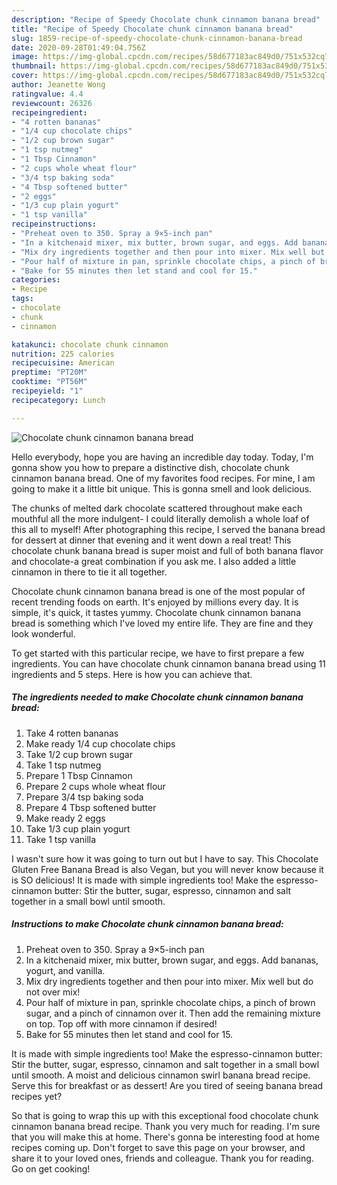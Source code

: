 ```yaml
---
description: "Recipe of Speedy Chocolate chunk cinnamon banana bread"
title: "Recipe of Speedy Chocolate chunk cinnamon banana bread"
slug: 1859-recipe-of-speedy-chocolate-chunk-cinnamon-banana-bread
date: 2020-09-28T01:49:04.756Z
image: https://img-global.cpcdn.com/recipes/58d677183ac849d0/751x532cq70/chocolate-chunk-cinnamon-banana-bread-recipe-main-photo.jpg
thumbnail: https://img-global.cpcdn.com/recipes/58d677183ac849d0/751x532cq70/chocolate-chunk-cinnamon-banana-bread-recipe-main-photo.jpg
cover: https://img-global.cpcdn.com/recipes/58d677183ac849d0/751x532cq70/chocolate-chunk-cinnamon-banana-bread-recipe-main-photo.jpg
author: Jeanette Wong
ratingvalue: 4.4
reviewcount: 26326
recipeingredient:
- "4 rotten bananas"
- "1/4 cup chocolate chips"
- "1/2 cup brown sugar"
- "1 tsp nutmeg"
- "1 Tbsp Cinnamon"
- "2 cups whole wheat flour"
- "3/4 tsp baking soda"
- "4 Tbsp softened butter"
- "2 eggs"
- "1/3 cup plain yogurt"
- "1 tsp vanilla"
recipeinstructions:
- "Preheat oven to 350. Spray a 9×5-inch pan"
- "In a kitchenaid mixer, mix butter, brown sugar, and eggs. Add bananas, yogurt, and vanilla."
- "Mix dry ingredients together and then pour into mixer. Mix well but do not over mix!"
- "Pour half of mixture in pan, sprinkle chocolate chips, a pinch of brown sugar, and a pinch of cinnamon over it. Then add the remaining mixture on top. Top off with more cinnamon if desired!"
- "Bake for 55 minutes then let stand and cool for 15."
categories:
- Recipe
tags:
- chocolate
- chunk
- cinnamon

katakunci: chocolate chunk cinnamon 
nutrition: 225 calories
recipecuisine: American
preptime: "PT20M"
cooktime: "PT56M"
recipeyield: "1"
recipecategory: Lunch

---
```



![Chocolate chunk cinnamon banana bread](https://img-global.cpcdn.com/recipes/58d677183ac849d0/751x532cq70/chocolate-chunk-cinnamon-banana-bread-recipe-main-photo.jpg)

Hello everybody, hope you are having an incredible day today. Today, I'm gonna show you how to prepare a distinctive dish, chocolate chunk cinnamon banana bread. One of my favorites food recipes. For mine, I am going to make it a little bit unique. This is gonna smell and look delicious.

The chunks of melted dark chocolate scattered throughout make each mouthful all the more indulgent- I could literally demolish a whole loaf of this all to myself! After photographing this recipe, I served the banana bread for dessert at dinner that evening and it went down a real treat! This chocolate chunk banana bread is super moist and full of both banana flavor and chocolate-a great combination if you ask me. I also added a little cinnamon in there to tie it all together.

Chocolate chunk cinnamon banana bread is one of the most popular of recent trending foods on earth. It's enjoyed by millions every day. It is simple, it's quick, it tastes yummy. Chocolate chunk cinnamon banana bread is something which I've loved my entire life. They are fine and they look wonderful.


To get started with this particular recipe, we have to first prepare a few ingredients. You can have chocolate chunk cinnamon banana bread using 11 ingredients and 5 steps. Here is how you can achieve that.

<!--inarticleads1-->

##### The ingredients needed to make Chocolate chunk cinnamon banana bread:

1. Take 4 rotten bananas
1. Make ready 1/4 cup chocolate chips
1. Take 1/2 cup brown sugar
1. Take 1 tsp nutmeg
1. Prepare 1 Tbsp Cinnamon
1. Prepare 2 cups whole wheat flour
1. Prepare 3/4 tsp baking soda
1. Prepare 4 Tbsp softened butter
1. Make ready 2 eggs
1. Take 1/3 cup plain yogurt
1. Take 1 tsp vanilla


I wasn&#39;t sure how it was going to turn out but I have to say. This Chocolate Gluten Free Banana Bread is also Vegan, but you will never know because it is SO delicious! It is made with simple ingredients too! Make the espresso-cinnamon butter: Stir the butter, sugar, espresso, cinnamon and salt together in a small bowl until smooth. 

<!--inarticleads2-->

##### Instructions to make Chocolate chunk cinnamon banana bread:

1. Preheat oven to 350. Spray a 9×5-inch pan
1. In a kitchenaid mixer, mix butter, brown sugar, and eggs. Add bananas, yogurt, and vanilla.
1. Mix dry ingredients together and then pour into mixer. Mix well but do not over mix!
1. Pour half of mixture in pan, sprinkle chocolate chips, a pinch of brown sugar, and a pinch of cinnamon over it. Then add the remaining mixture on top. Top off with more cinnamon if desired!
1. Bake for 55 minutes then let stand and cool for 15.


It is made with simple ingredients too! Make the espresso-cinnamon butter: Stir the butter, sugar, espresso, cinnamon and salt together in a small bowl until smooth. A moist and delicious cinnamon swirl banana bread recipe. Serve this for breakfast or as dessert! Are you tired of seeing banana bread recipes yet? 

So that is going to wrap this up with this exceptional food chocolate chunk cinnamon banana bread recipe. Thank you very much for reading. I'm sure that you will make this at home. There's gonna be interesting food at home recipes coming up. Don't forget to save this page on your browser, and share it to your loved ones, friends and colleague. Thank you for reading. Go on get cooking!
